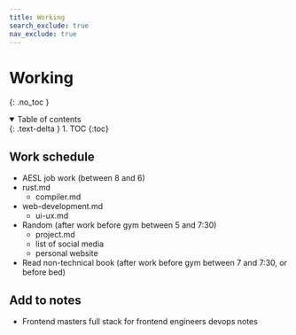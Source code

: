 ```yaml
---
title: Working
search_exclude: true
nav_exclude: true
---
```


<!-- prettier-ignore-start -->
# Working
{: .no_toc }

<details open markdown="block">
  <summary>
    Table of contents
  </summary>
  {: .text-delta }
1. TOC
{:toc}
</details>

<!-- prettier-ignore-end -->

## Work schedule

-   AESL job work (between 8 and 6)
-   rust.md
    -   compiler.md
-   web-development.md
    -   ui-ux.md
-   Random (after work before gym between 5 and 7:30)
    -   project.md
    -   list of social media
    -   personal website
-   Read non-technical book (after work before gym between 7 and 7:30, or before bed)

## Add to notes

-   Frontend masters full stack for frontend engineers devops notes
